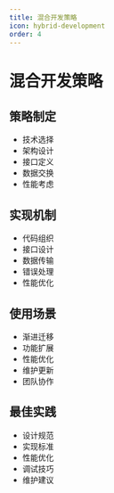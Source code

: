 ```yaml
---
title: 混合开发策略
icon: hybrid-development
order: 4
---
```


# 混合开发策略

## 策略制定
- 技术选择
- 架构设计
- 接口定义
- 数据交换
- 性能考虑

## 实现机制
- 代码组织
- 接口设计
- 数据传输
- 错误处理
- 性能优化

## 使用场景
- 渐进迁移
- 功能扩展
- 性能优化
- 维护更新
- 团队协作

## 最佳实践
- 设计规范
- 实现标准
- 性能优化
- 调试技巧
- 维护建议

